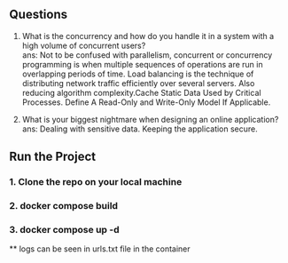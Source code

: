 ## Questions
1. What is the concurrency and how do you handle it in a system with a high volume of concurrent users?
<br />ans: Not to be confused with parallelism, concurrent or concurrency programming is when multiple sequences of operations are run in overlapping periods of time. Load balancing is the technique of distributing network traffic efficiently over several servers. Also reducing algorithm complexity.Cache Static Data Used by Critical Processes. Define A Read-Only and Write-Only Model If Applicable.

2. What is your biggest nightmare when designing an online application?
<br />ans: Dealing with sensitive data. Keeping the application secure. 



## Run the Project
### 1. Clone the repo on your local machine
### 2. docker compose build
### 3. docker compose up -d 
** logs can be seen in urls.txt file in the container 

